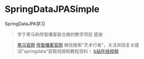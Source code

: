 # SpringDataJPASimple
SpringDataJPA学习
> 学于黑马和传智播客联合做的教学项目 感谢

> [黑马官网](http://www.itheima.com)
> [传智播客官网](http://www.itcast.cn)
> 微信搜索"艺术行者"，关注并回复关键词"springdata"获取视频和教程资料！
> [b站在线视频](https://www.bilibili.com/video/bv12T4y1u71m)
